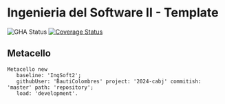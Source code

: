 # Ingenieria del Software II - Template

![GHA Status](https://github.com/BautiColombres/2024-cabj/actions/workflows/GHA.yml/badge.svg)
[![Coverage Status](https://coveralls.io/repos/github/BautiColombres/2024-cabj/badge.svg?branch=master)](https://coveralls.io/github/BautiColombres/2024-cabj?branch=master)

## Metacello

```smalltalk
Metacello new
   baseline: 'IngSoft2';
   githubUser: 'BautiColombres' project: '2024-cabj' commitish: 'master' path: 'repository';
   load: 'development'.
```
